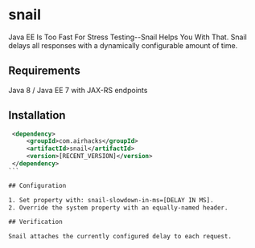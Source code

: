 # snail
Java EE Is Too Fast For Stress Testing--Snail Helps You With That.
Snail delays all responses with a dynamically configurable amount of time.

## Requirements

Java 8 / Java EE 7 with JAX-RS endpoints

## Installation

````xml
 <dependency>
	 <groupId>com.airhacks</groupId>
	 <artifactId>snail</artifactId>
	 <version>[RECENT_VERSION]</version>
 </dependency>
```

## Configuration

1. Set property with: snail-slowdown-in-ms=[DELAY IN MS].
2. Override the system property with an equally-named header.

## Verification

Snail attaches the currently configured delay to each request.



